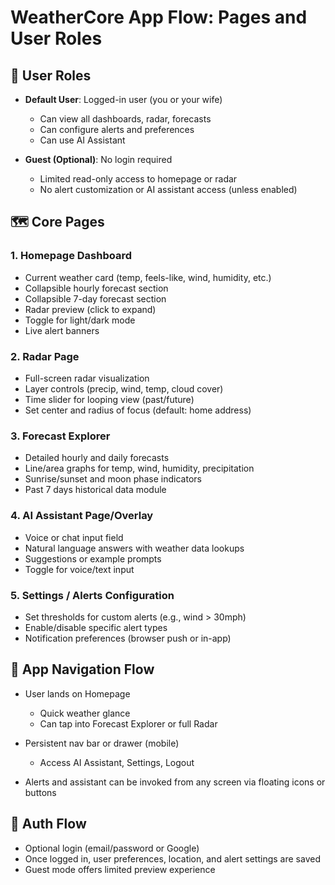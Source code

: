 # WeatherCore App Flow: Pages and User Roles

## 👤 User Roles

* **Default User**: Logged-in user (you or your wife)

  * Can view all dashboards, radar, forecasts
  * Can configure alerts and preferences
  * Can use AI Assistant
* **Guest (Optional)**: No login required

  * Limited read-only access to homepage or radar
  * No alert customization or AI assistant access (unless enabled)

## 🗺️ Core Pages

### 1. **Homepage Dashboard**

* Current weather card (temp, feels-like, wind, humidity, etc.)
* Collapsible hourly forecast section
* Collapsible 7-day forecast section
* Radar preview (click to expand)
* Toggle for light/dark mode
* Live alert banners

### 2. **Radar Page**

* Full-screen radar visualization
* Layer controls (precip, wind, temp, cloud cover)
* Time slider for looping view (past/future)
* Set center and radius of focus (default: home address)

### 3. **Forecast Explorer**

* Detailed hourly and daily forecasts
* Line/area graphs for temp, wind, humidity, precipitation
* Sunrise/sunset and moon phase indicators
* Past 7 days historical data module

### 4. **AI Assistant Page/Overlay**

* Voice or chat input field
* Natural language answers with weather data lookups
* Suggestions or example prompts
* Toggle for voice/text input

### 5. **Settings / Alerts Configuration**

* Set thresholds for custom alerts (e.g., wind > 30mph)
* Enable/disable specific alert types
* Notification preferences (browser push or in-app)

## 🔄 App Navigation Flow

* User lands on Homepage

  * Quick weather glance
  * Can tap into Forecast Explorer or full Radar
* Persistent nav bar or drawer (mobile)

  * Access AI Assistant, Settings, Logout
* Alerts and assistant can be invoked from any screen via floating icons or buttons

## 🔐 Auth Flow

* Optional login (email/password or Google)
* Once logged in, user preferences, location, and alert settings are saved
* Guest mode offers limited preview experience
